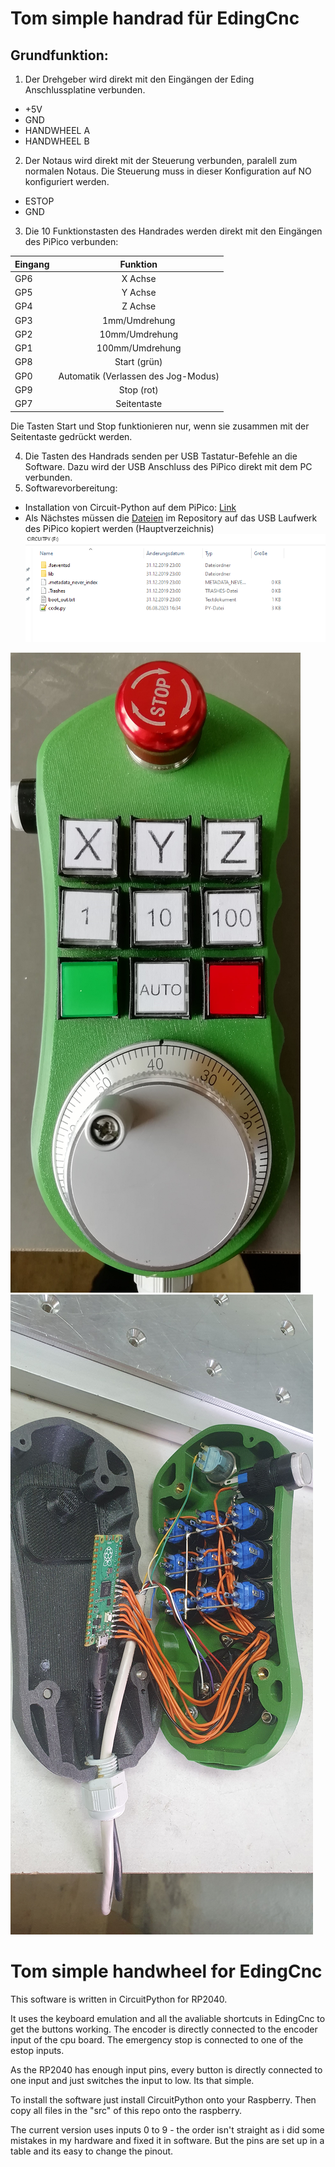 # Tom simple handrad für EdingCnc
## Grundfunktion:
  1.  Der Drehgeber wird direkt mit den Eingängen der Eding Anschlussplatine verbunden.
  * +5V 
  * GND
  * HANDWHEEL A
  * HANDWHEEL B
  2.  Der Notaus wird direkt mit der Steuerung verbunden, paralell zum normalen Notaus. Die Steuerung muss in dieser Konfiguration auf NO konfiguriert werden. 
  * ESTOP
  * GND
  3. Die 10 Funktionstasten des Handrades werden direkt mit den Eingängen des PiPico verbunden:

| Eingang | Funktion |
| --- |:-------------:|
| GP6 | X Achse |
| GP5 | Y Achse |
| GP4 | Z Achse |
| GP3 | 1mm/Umdrehung |
| GP2 | 10mm/Umdrehung |
| GP1 | 100mm/Umdrehung |
| GP8 | Start (grün) |
| GP0 | Automatik (Verlassen des Jog-Modus) |
| GP9 | Stop (rot) |
| GP7 | Seitentaste |

Die Tasten Start und Stop funktionieren nur, wenn sie zusammen mit der Seitentaste gedrückt werden.

  4.  Die Tasten des Handrads senden per USB Tastatur-Befehle an die Software. Dazu wird der USB Anschluss des PiPico direkt mit dem PC verbunden.
  5.  Softwarevorbereitung:
  * Installation von Circuit-Python auf dem PiPico: [Link](https://www.elektronik-kompendium.de/sites/raspberry-pi/2706221.htm)
  * Als Nächstes müssen die [Dateien](https://github.com/TheBlueManCoding/tshwEdingCnc/tree/main/src) im Repository auf das USB Laufwerk des PiPico kopiert werden (Hauptverzeichnis)
![Handwheel](https://github.com/TheBlueManCoding/tshwEdingCnc/blob/67d1aaba23f07c7498afed532d94e842163adbea/img/FolderStructure.png)





![Handwheel](https://github.com/TheBlueManCoding/tshwEdingCnc/blob/main/img/Layout.jpg)
![Handwheel](https://github.com/TheBlueManCoding/tshwEdingCnc/blob/main/img/Handrad_innen.jpg)

# Tom simple handwheel for EdingCnc

This software is written in CircuitPython for RP2040.

It uses the keyboard emulation and all the avaliable shortcuts in EdingCnc to get the buttons working.
The encoder is directly connected to the encoder input of the cpu board. The emergency stop is connected to one of the estop inputs.

As the RP2040 has enough input pins, every button is directly connected to one input and just switches the input to low. Its that simple.

To install the software just install CircuitPython onto your Raspberry. Then copy all files in the "src" of this repo onto the raspberry.

The current version uses inputs 0 to 9 - the order isn't straight as i did some mistakes in my hardware and fixed it in software.
But the pins are set up in a table and its easy to change the pinout.
